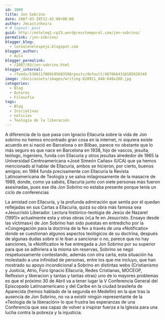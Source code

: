```yaml
---
id: 1000
title: Jon Sobrino
date: 2007-03-30T12:42:00+00:00
author: Jmcastinheira
# # layout: post
guid: http://enteleq1-cp23.wordpresstemporal.com/jon-sobrino/
permalink: /jon-sobrino/
blogger_blog:
  - lorealenelespejo.blogspot.com
blogger_author:
  - Aulo
blogger_permalink:
  - /2007/03/jon-sobrino.html
blogger_internal:
  - /feeds/5306117009195603500/posts/default/4870664310185628349
image: /docs/assets/images/writing-828911_640-640x288.jpg
categories:
  - Blog
  - Autores
  - Filosofía
tags:
  - Blog
  - Iniciativas
  - noticias
  - Teología de la liberación
---
```

A diferencia de lo que pasa con Ignacio Ellacuría sobre la vida de Jon sobrino no hemos encontrado gran cosa en la internet, ni siquiera existe acuerdo en si nació en Barcelona o en Bilbao, parece no obstante que lo más seguro es que nace en Barcelona en 1938, hijo de vascos, jesuíta, teólogo, ingeniero, funda con Ellacuría y otros jesuítas alrededor de 1965 la Universidad Centroamericana «José Simeón Cañas» (UCA) que ya hemos mencionado al hablar de Ellacuría, ambos se hicieron, por cierto, buenos amigos; en 1984 funda precisamente con Ellacuría la Revista Latinoamericana de Teología y se salva milagrosamente de la masacre de 1989, donde, como ya sabéis, Ellacuría junto con siete personas más fueron asesinadas, pues ese día Jon Sobrino no estaba presente porque tenía un ciclo de conferencias

La amistad con Ellacuría, y la profunda admiración que sentía por él quedan reflejadas en sus Cartas a Ellacuría, quizá su obra más famosa sea «Jesucristo Liberador. Lectura histórico-teológia de Jesús de Nazaret (1991)» actualmente esta y otras obras («La fe en Jesucristo. Ensayo desde las víctimas») de Jon Sobrino han sido puestas en entredicho por la «Congregación para la doctrina de la fe» a través de una «Notificatio» donde se cuestionan algunos aspectos teológicos de su doctrina, después de algunas dudas sobre si le iban a sancionar o no, parece que no hay sanciones, la «Notificatio» le fue entregada a Jon Sobrino por su superior para que se adhiriera a la misma sin reservas, Sobrino se negó respetuosamente contestando, además con otra carta, esta situación ha molestado a una infinidad de personas, entre los que me incluyo, que han mostrado su apoyo incondicional a Sobrino en distintas webs (Cristianismo y Justicia, Atrio, Foro Ignacio Ellacuría, Redes Cristianas, MOCEOP, Relfexion y liberacion y tantas y tantas otras) uno de lo mayores problemas es que el próximo 30 de Abril va a tener lugar la V Conferencia General del Episcopado Latinoamericano y del Caribe en la ciudad brasileña de Aparecida (hemos hablado de la segunda en Medellin) en la que tras la ausencia de Jon Sobrino, no va a existir ningún representante de la «Teología de la liberación» lo que frustra las esperanzas de una Conferencia que sea capaz de volver a inspirar fuerza a la Iglesia para una lucha contra la pobreza y la injusticia.